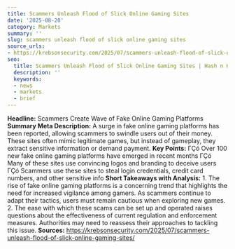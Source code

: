 ```yaml
---
title: Scammers Unleash Flood of Slick Online Gaming Sites
date: '2025-08-20'
category: Markets
summary: ''
slug: scammers unleash flood of slick online gaming sites
source_urls:
- https://krebsonsecurity.com/2025/07/scammers-unleash-flood-of-slick-online-gaming-sites/
seo:
  title: Scammers Unleash Flood of Slick Online Gaming Sites | Hash n Hedge
  description: ''
  keywords:
  - news
  - markets
  - brief
---
```


**Headline:** Scammers Create Wave of Fake Online Gaming Platforms  **Summary Meta Description:** A surge in fake online gaming platforms has been reported, allowing scammers to swindle users out of their money. These sites often mimic legitimate games, but instead of gameplay, they extract sensitive information or demand payment.  **Key Points:**  ΓÇó Over 100 new fake online gaming platforms have emerged in recent months ΓÇó Many of these sites use convincing logos and branding to deceive users ΓÇó Scammers use these sites to steal login credentials, credit card numbers, and other sensitive info  **Short Takeaways with Analysis:**  1. The rise of fake online gaming platforms is a concerning trend that highlights the need for increased vigilance among gamers. As scammers continue to adapt their tactics, users must remain cautious when exploring new games. 2. The ease with which these scams can be set up and operated raises questions about the effectiveness of current regulation and enforcement measures. Authorities may need to reassess their approaches to tackling this issue.  **Sources:**  https://krebsonsecurity.com/2025/07/scammers-unleash-flood-of-slick-online-gaming-sites/ 
